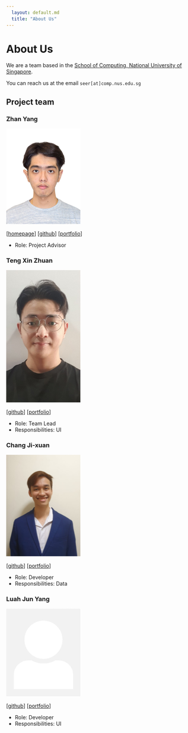 ```yaml
---
  layout: default.md
  title: "About Us"
---
```


# About Us

We are a team based in the [School of Computing, National University of Singapore](http://www.comp.nus.edu.sg).

You can reach us at the email `seer[at]comp.nus.edu.sg`

## Project team

### Zhan Yang

<img src="images/zhanyang01.png" width="200px">

[[homepage](http://www.comp.nus.edu.sg/~damithch)]
[[github](https://github.com/zhanyang01)]
[[portfolio](team/zhanyang01.md)]

* Role: Project Advisor


### Teng Xin Zhuan

<img src="images/tengxinzhuan.png" width="200px">

[[github](http://github.com/aarontxz)]
[[portfolio](team/tengxinzhuan.md)]

* Role: Team Lead
* Responsibilities: UI


### Chang Ji-xuan

<img src="images/johnnythesnake12.png" width="200px">

[[github](http://github.com/johnnythesnake12)] [[portfolio](team/johndoe.md)]

* Role: Developer
* Responsibilities: Data


### Luah Jun Yang

<img src="images/johndoe.png" width="200px">

[[github](http://github.com/LuahJunYang)]
[[portfolio](team/johndoe.md)]

* Role: Developer
* Responsibilities: UI
